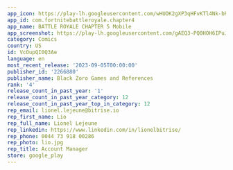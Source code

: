 ```yaml
---
app_icon: https://play-lh.googleusercontent.com/wHUOK2gXP3qHFvKTl4Nk-bRTQKut3keM-JGUBVpKQOQHGeQLvNsBxi7R9lRe65IVQWk
app_id: com.fortnitebattleroyale.chapter4
app_name: BATTLE ROYALE CHAPTER 5 Mobile
app_screenshot: https://play-lh.googleusercontent.com/gAEQ3-PQ0HOH6IPuJvQRYEg6_HqP-YTiWjJTCmn082LlXXNFL7v60OqJtAMTj0v4SwE
category: Comics
country: US
id: VcOupQI0Q3Ae
language: en
most_recent_release: '2023-09-05T00:00:00'
publisher_id: '2266880'
publisher_name: Black Zoro Games and References
rank: '4'
release_count_in_past_year: '1'
release_count_in_past_year_category: 12
release_count_in_past_year_top_in_category: 12
rep_email: lionel.lejeune@bitrise.io
rep_first_name: Lio
rep_full_name: Lionel Lejeune
rep_linkedin: https://www.linkedin.com/in/lionelbitrise/
rep_phone: 0044 73 918 00286
rep_photo: lio.jpg
rep_title: Account Manager
store: google_play
---
```


